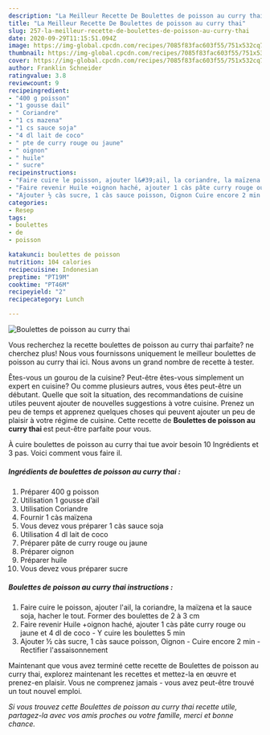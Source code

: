 ```yaml
---
description: "La Meilleur Recette De Boulettes de poisson au curry thai"
title: "La Meilleur Recette De Boulettes de poisson au curry thai"
slug: 257-la-meilleur-recette-de-boulettes-de-poisson-au-curry-thai
date: 2020-09-29T11:15:51.094Z
image: https://img-global.cpcdn.com/recipes/7085f83fac603f55/751x532cq70/boulettes-de-poisson-au-curry-thai-photo-principale-de-la-recette.jpg
thumbnail: https://img-global.cpcdn.com/recipes/7085f83fac603f55/751x532cq70/boulettes-de-poisson-au-curry-thai-photo-principale-de-la-recette.jpg
cover: https://img-global.cpcdn.com/recipes/7085f83fac603f55/751x532cq70/boulettes-de-poisson-au-curry-thai-photo-principale-de-la-recette.jpg
author: Franklin Schneider
ratingvalue: 3.8
reviewcount: 9
recipeingredient:
- "400 g poisson"
- "1 gousse dail"
- " Coriandre"
- "1 cs mazena"
- "1 cs sauce soja"
- "4 dl lait de coco"
- " pte de curry rouge ou jaune"
- " oignon"
- " huile"
- " sucre"
recipeinstructions:
- "Faire cuire le poisson, ajouter l&#39;ail, la coriandre, la maïzena et la sauce soja, hacher le tout. Former des boulettes de 2 à 3 cm"
- "Faire revenir Huile +oignon haché, ajouter 1 càs pâte curry rouge ou jaune et 4 dl de coco Y cuire les boulettes 5 min"
- "Ajouter ½ càs sucre, 1 càs sauce poisson, Oignon Cuire encore 2 min Rectifier l&#39;assaisonnement"
categories:
- Resep
tags:
- boulettes
- de
- poisson

katakunci: boulettes de poisson 
nutrition: 104 calories
recipecuisine: Indonesian
preptime: "PT19M"
cooktime: "PT46M"
recipeyield: "2"
recipecategory: Lunch

---
```



![Boulettes de poisson au curry thai](https://img-global.cpcdn.com/recipes/7085f83fac603f55/751x532cq70/boulettes-de-poisson-au-curry-thai-photo-principale-de-la-recette.jpg)

Vous recherchez la recette boulettes de poisson au curry thai parfaite? ne cherchez plus! Nous vous fournissons uniquement le meilleur boulettes de poisson au curry thai ici. Nous avons un grand nombre de recette à tester.

Êtes-vous un gourou de la cuisine? Peut-être êtes-vous simplement un expert en cuisine? Ou comme plusieurs autres, vous êtes peut-être un débutant. Quelle que soit la situation, des recommandations de cuisine utiles peuvent ajouter de nouvelles suggestions à votre cuisine. Prenez un peu de temps et apprenez quelques choses qui peuvent ajouter un peu de plaisir à votre régime de cuisine. Cette recette de <strong> Boulettes de poisson au curry thai </strong> est peut-être parfaite pour vous.

<!--inarticleads1-->

À cuire boulettes de poisson au curry thai tue avoir besoin 10 Ingrédients et 3 pas. Voici comment vous faire il.

##### Ingrédients de boulettes de poisson au curry thai :

1. Préparer 400 g poisson
1. Utilisation 1 gousse d’ail
1. Utilisation  Coriandre
1. Fournir 1 càs maïzena
1. Vous devez vous préparer 1 càs sauce soja
1. Utilisation 4 dl lait de coco
1. Préparer  pâte de curry rouge ou jaune
1. Préparer  oignon
1. Préparer  huile
1. Vous devez vous préparer  sucre




<!--inarticleads2-->

##### Boulettes de poisson au curry thai instructions :

1. Faire cuire le poisson, ajouter l&#39;ail, la coriandre, la maïzena et la sauce soja, hacher le tout. Former des boulettes de 2 à 3 cm
1. Faire revenir Huile +oignon haché, ajouter 1 càs pâte curry rouge ou jaune et 4 dl de coco - Y cuire les boulettes 5 min
1. Ajouter ½ càs sucre, 1 càs sauce poisson, Oignon - Cuire encore 2 min - Rectifier l&#39;assaisonnement




<!--inarticleads1-->

<p>
Maintenant que vous avez terminé cette recette de Boulettes de poisson au curry thai, explorez maintenant les recettes et mettez-la en œuvre et prenez-en plaisir. Vous ne comprenez jamais - vous avez peut-être trouvé un tout nouvel emploi.
</p>

<p>
<i>Si vous trouvez cette Boulettes de poisson au curry thai recette utile, partagez-la avec vos amis proches ou votre famille, merci et bonne chance.</i>
</p>

